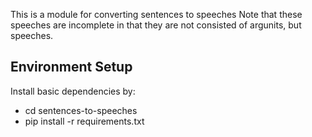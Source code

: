 This is a module for converting sentences to speeches
Note that these speeches are incomplete in that they are not consisted of argunits, but speeches.

## Environment Setup

Install basic dependencies by:
- cd sentences-to-speeches
- pip install -r requirements.txt
